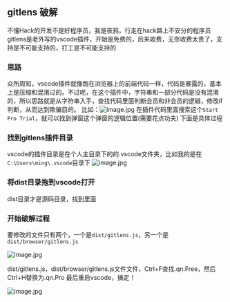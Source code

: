 ## gitlens 破解
不懂Hack的开发不是好程序员，我是夜鸦，行走在hack路上不安分的程序员
gitlens是老外写的vscode插件，开始是免费的，后来收费，无奈收费太贵了，支持是不可能支持的，打工是不可能支持的
### 思路
众所周知，vscode插件就像跑在浏览器上的前端代码一样，代码是暴露的，基本上是压缩和混淆过的。不过呢，在这个插件中，字符串和一部分代码是没有混淆的，所以思路就是从字符串入手，查找代码里面判断会员和非会员的逻辑，修改if判断，从而达到欺骗目的。
比如：![image.jpg](https://cdn.dml.us.kg/docs/2024/png/202408131032401.png)
在插件代码里面搜索这个`Start Pro Trial`，就可以找到弹窗这个弹窗的逻辑位置(需要花点功夫)
下面是具体过程
### 找到gitlens插件目录
vscode的插件目录是在个人主目录下的的.vscode文件夹，比如我的是在`C:\Users\ming\.vscode`目录下
![image.jpg](https://cdn.dml.us.kg/docs/2024/png/202408131032402.png)
### 将dist目录拖到vscode打开
dist目录才是源码目录，找到里面
### 开始破解过程
要修改的文件只有两个，一个是`dist/gitlens.js`，另一个是`dist/browser/gitlens.js`

![image.jpg](https://cdn.dml.us.kg/docs/2024/png/202408131032403.png)

dist/gitlens.js，dist/browser/gitlens.js文件文件，Ctrl+F查找.qn.Free，然后Ctrl+H替换为.qn.Pro 最后重启vscode，搞定！

![image.jpg](https://cdn.dml.us.kg/docs/2024/png/202408131032404.png)
